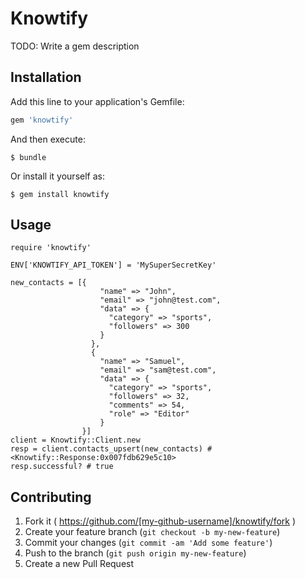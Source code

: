 # Knowtify

TODO: Write a gem description

## Installation

Add this line to your application's Gemfile:

```ruby
gem 'knowtify'
```

And then execute:

    $ bundle

Or install it yourself as:

    $ gem install knowtify

## Usage

	require 'knowtify'

	ENV['KNOWTIFY_API_TOKEN'] = 'MySuperSecretKey'
	
	new_contacts = [{
                        "name" => "John",
                        "email" => "john@test.com",
                        "data" => {
                          "category" => "sports",
                          "followers" => 300
                        }
                      },
                      {
                        "name" => "Samuel",
                        "email" => "sam@test.com",
                        "data" => {
                          "category" => "sports",
                          "followers" => 32,
                          "comments" => 54,
                          "role" => "Editor"
                        }
        			}]
	client = Knowtify::Client.new
	resp = client.contacts_upsert(new_contacts) # <Knowtify::Response:0x007fdb629e5c10>
	resp.successful? # true

## Contributing

1. Fork it ( https://github.com/[my-github-username]/knowtify/fork )
2. Create your feature branch (`git checkout -b my-new-feature`)
3. Commit your changes (`git commit -am 'Add some feature'`)
4. Push to the branch (`git push origin my-new-feature`)
5. Create a new Pull Request
